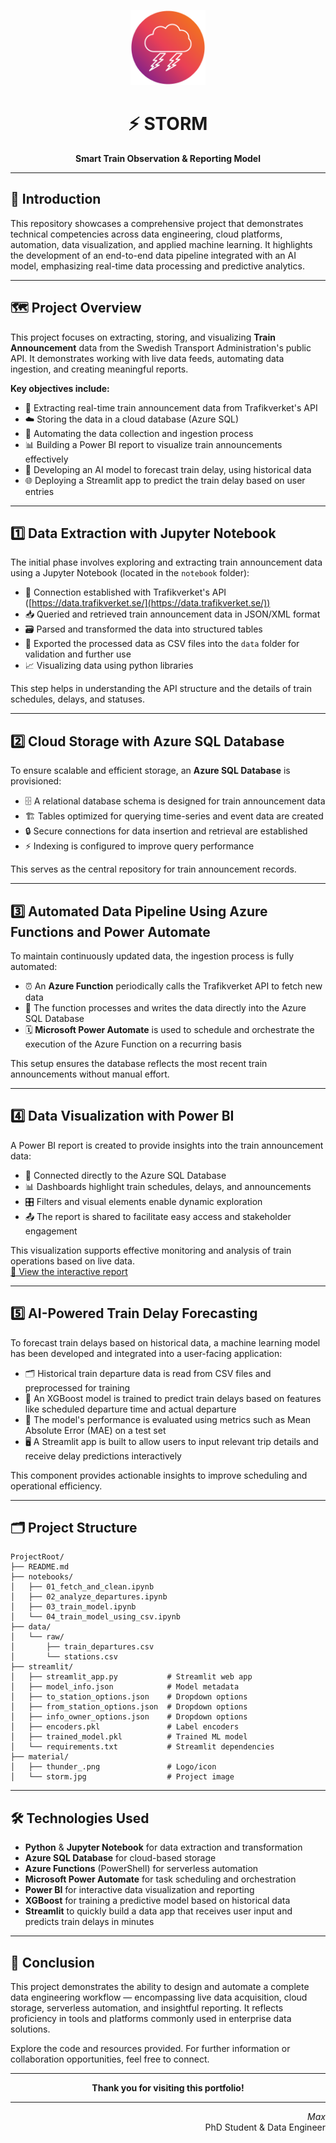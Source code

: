 <p align="center"><img src="material/thunder_.png" width="120"></p>
<h1 align="center">⚡ STORM</h1>
<p align="center"><b>Smart Train Observation & Reporting Model</b></p>

---

## 🚀 Introduction

This repository showcases a comprehensive project that demonstrates technical competencies across data engineering, cloud platforms, automation, data visualization, and applied machine learning. It highlights the development of an end-to-end data pipeline integrated with an AI model, emphasizing real-time data processing and predictive analytics.

---

## 🗺️ Project Overview

This project focuses on extracting, storing, and visualizing **Train Announcement** data from the Swedish Transport Administration's public API. It demonstrates working with live data feeds, automating data ingestion, and creating meaningful reports.

**Key objectives include:**

- 🚉 Extracting real-time train announcement data from Trafikverket's API  
- ☁️ Storing the data in a cloud database (Azure SQL)  
- 🤖 Automating the data collection and ingestion process  
- 📊 Building a Power BI report to visualize train announcements effectively
- 🧠 Developing an AI model to forecast train delay, using historical data  
- 🌐 Deploying a Streamlit app to predict the train delay based on user entries

---

## 1️⃣ Data Extraction with Jupyter Notebook

The initial phase involves exploring and extracting train announcement data using a Jupyter Notebook (located in the `notebook` folder):

- 🔗 Connection established with Trafikverket's API ([https://data.trafikverket.se/](https://data.trafikverket.se/))  
- 📥 Queried and retrieved train announcement data in JSON/XML format  
- 🗃️ Parsed and transformed the data into structured tables  
- 💾 Exported the processed data as CSV files into the `data` folder for validation and further use
- 📈 Visualizing data using python libraries  

This step helps in understanding the API structure and the details of train schedules, delays, and statuses.

---

## 2️⃣ Cloud Storage with Azure SQL Database

To ensure scalable and efficient storage, an **Azure SQL Database** is provisioned:

- 🗄️ A relational database schema is designed for train announcement data  
- 🏗️ Tables optimized for querying time-series and event data are created  
- 🔒 Secure connections for data insertion and retrieval are established  
- ⚡ Indexing is configured to improve query performance  

This serves as the central repository for train announcement records.

---

## 3️⃣ Automated Data Pipeline Using Azure Functions and Power Automate

To maintain continuously updated data, the ingestion process is fully automated:

- ⏰ An **Azure Function** periodically calls the Trafikverket API to fetch new data  
- 🔄 The function processes and writes the data directly into the Azure SQL Database  
- 🗓️ **Microsoft Power Automate** is used to schedule and orchestrate the execution of the Azure Function on a recurring basis  

This setup ensures the database reflects the most recent train announcements without manual effort.

---

## 4️⃣ Data Visualization with Power BI

A Power BI report is created to provide insights into the train announcement data:

- 📡 Connected directly to the Azure SQL Database  
- 📊 Dashboards highlight train schedules, delays, and announcements  
- 🎛️ Filters and visual elements enable dynamic exploration  
- 📤 The report is shared to facilitate easy access and stakeholder engagement  

This visualization supports effective monitoring and analysis of train operations based on live data.  
[🔗 View the interactive report](https://app.powerbi.com/reportEmbed?reportId=48a3bf00-09a3-4843-83c2-d6381d5168a4&autoAuth=true&ctid=a1795b64-dabd-4758-b988-b309292316cf)

---

## 5️⃣ AI-Powered Train Delay Forecasting  

To forecast train delays based on historical data, a machine learning model has been developed and integrated into a user-facing application:

- 🗂️ Historical train departure data is read from CSV files and preprocessed for training  
- 🧮 An XGBoost model is trained to predict train delays based on features like scheduled departure time and actual departure  
- 📏 The model's performance is evaluated using metrics such as Mean Absolute Error (MAE) on a test set  
- 🖥️ A Streamlit app is built to allow users to input relevant trip details and receive delay predictions interactively  

This component provides actionable insights to improve scheduling and operational efficiency.

---  

## 🗂️ Project Structure

```text
ProjectRoot/
├── README.md
├── notebooks/
│   ├── 01_fetch_and_clean.ipynb
│   ├── 02_analyze_departures.ipynb
│   ├── 03_train_model.ipynb
│   └── 04_train_model_using_csv.ipynb
├── data/
│   └── raw/
│       ├── train_departures.csv
│       └── stations.csv
├── streamlit/
│   ├── streamlit_app.py           # Streamlit web app
│   ├── model_info.json            # Model metadata
│   ├── to_station_options.json    # Dropdown options
│   ├── from_station_options.json  # Dropdown options
│   ├── info_owner_options.json    # Dropdown options
│   ├── encoders.pkl               # Label encoders
│   ├── trained_model.pkl          # Trained ML model
│   └── requirements.txt           # Streamlit dependencies
├── material/
│   ├── thunder_.png               # Logo/icon
│   └── storm.jpg                  # Project image
```

---

## 🛠️ Technologies Used

- **Python** & **Jupyter Notebook** for data extraction and transformation  
- **Azure SQL Database** for cloud-based storage  
- **Azure Functions** (PowerShell) for serverless automation  
- **Microsoft Power Automate** for task scheduling and orchestration  
- **Power BI** for interactive data visualization and reporting
- **XGBoost** for training a predictive model based on historical data
- **Streamlit** to quickly build a data app that receives user input and predicts train delays in minutes  

---

## 🏁 Conclusion

This project demonstrates the ability to design and automate a complete data engineering workflow — encompassing live data acquisition, cloud storage, serverless automation, and insightful reporting. It reflects proficiency in tools and platforms commonly used in enterprise data solutions.

Explore the code and resources provided. For further information or collaboration opportunities, feel free to connect.

---

<p align="center"><b>Thank you for visiting this portfolio!</b></p>

---

<p align="right"><i>Max</i><br>PhD Student & Data Engineer</p>

   